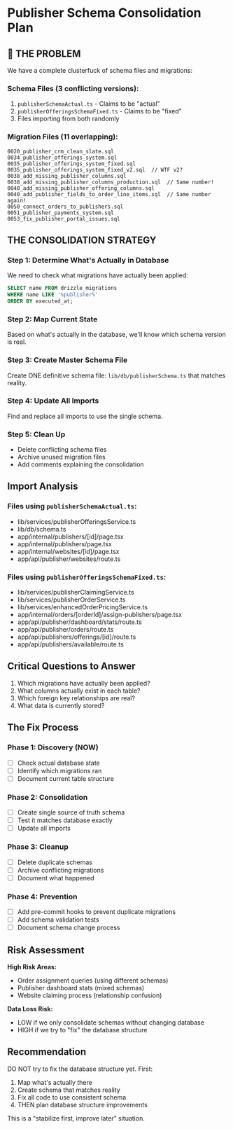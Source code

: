 # Publisher Schema Consolidation Plan

## 🚨 THE PROBLEM

We have a complete clusterfuck of schema files and migrations:

### Schema Files (3 conflicting versions):
1. `publisherSchemaActual.ts` - Claims to be "actual" 
2. `publisherOfferingsSchemaFixed.ts` - Claims to be "fixed"
3. Files importing from both randomly

### Migration Files (11 overlapping):
```
0020_publisher_crm_clean_slate.sql
0034_publisher_offerings_system.sql
0035_publisher_offerings_system_fixed.sql
0035_publisher_offerings_system_fixed_v2.sql  // WTF v2?
0038_add_missing_publisher_columns.sql
0038_add_missing_publisher_columns_production.sql  // Same number!
0040_add_missing_publisher_offering_columns.sql
0040_add_publisher_fields_to_order_line_items.sql  // Same number again!
0050_connect_orders_to_publishers.sql
0051_publisher_payments_system.sql
0053_fix_publisher_portal_issues.sql
```

## THE CONSOLIDATION STRATEGY

### Step 1: Determine What's Actually in Database
We need to check what migrations have actually been applied:
```sql
SELECT name FROM drizzle_migrations 
WHERE name LIKE '%publisher%' 
ORDER BY executed_at;
```

### Step 2: Map Current State
Based on what's actually in the database, we'll know which schema version is real.

### Step 3: Create Master Schema File
Create ONE definitive schema file: `lib/db/publisherSchema.ts` that matches reality.

### Step 4: Update All Imports
Find and replace all imports to use the single schema.

### Step 5: Clean Up
- Delete conflicting schema files
- Archive unused migration files
- Add comments explaining the consolidation

## Import Analysis

### Files using `publisherSchemaActual.ts`:
- lib/services/publisherOfferingsService.ts
- lib/db/schema.ts
- app/internal/publishers/[id]/page.tsx
- app/internal/publishers/page.tsx
- app/internal/websites/[id]/page.tsx
- app/api/publisher/websites/route.ts

### Files using `publisherOfferingsSchemaFixed.ts`:
- lib/services/publisherClaimingService.ts
- lib/services/publisherOrderService.ts
- lib/services/enhancedOrderPricingService.ts
- app/internal/orders/[orderId]/assign-publishers/page.tsx
- app/api/publisher/dashboard/stats/route.ts
- app/api/publisher/orders/route.ts
- app/api/publishers/offerings/[id]/route.ts
- app/api/publishers/available/route.ts

## Critical Questions to Answer

1. Which migrations have actually been applied?
2. What columns actually exist in each table?
3. Which foreign key relationships are real?
4. What data is currently stored?

## The Fix Process

### Phase 1: Discovery (NOW)
- [ ] Check actual database state
- [ ] Identify which migrations ran
- [ ] Document current table structure

### Phase 2: Consolidation
- [ ] Create single source of truth schema
- [ ] Test it matches database exactly
- [ ] Update all imports

### Phase 3: Cleanup
- [ ] Delete duplicate schemas
- [ ] Archive conflicting migrations
- [ ] Document what happened

### Phase 4: Prevention
- [ ] Add pre-commit hooks to prevent duplicate migrations
- [ ] Add schema validation tests
- [ ] Document schema change process

## Risk Assessment

**High Risk Areas:**
- Order assignment queries (using different schemas)
- Publisher dashboard stats (mixed schemas)
- Website claiming process (relationship confusion)

**Data Loss Risk:**
- LOW if we only consolidate schemas without changing database
- HIGH if we try to "fix" the database structure

## Recommendation

DO NOT try to fix the database structure yet. First:
1. Map what's actually there
2. Create schema that matches reality
3. Fix all code to use consistent schema
4. THEN plan database structure improvements

This is a "stabilize first, improve later" situation.